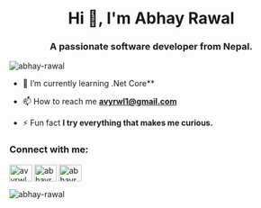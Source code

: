 <h1 align="center">Hi 👋, I'm Abhay Rawal</h1>
<h3 align="center">A passionate software developer from Nepal.</h3>

<p align="left"> <img src="https://komarev.com/ghpvc/?username=abhay-rawal&label=Profile%20views&color=0e75b6&style=flat" alt="abhay-rawal" /> </p>

- 🌱 I’m currently learning .Net Core**

- 📫 How to reach me **avyrwl1@gmail.com**

- ⚡ Fun fact **I try everything that makes me curious.**

<h3 align="left">Connect with me:</h3>
<p align="left">
<a href="https://twitter.com/avyrwl" target="blank"><img align="center" src="https://cdn.jsdelivr.net/npm/simple-icons@3.0.1/icons/twitter.svg" alt="avyrwl" height="30" width="40" /></a>
<a href="https://linkedin.com/in/abhayrwl" target="blank"><img align="center" src="https://cdn.jsdelivr.net/npm/simple-icons@3.0.1/icons/linkedin.svg" alt="abhayrwl" height="30" width="40" /></a>
<a href="https://www.hackerrank.com/abhayrwl" target="blank"><img align="center" src="https://cdn.jsdelivr.net/npm/simple-icons@3.0.1/icons/hackerrank.svg" alt="abhayrwl" height="30" width="40" /></a>
</p>

<p><img align="center" src="https://github-readme-stats.vercel.app/api/top-langs?username=abhay-rawal&show_icons=true&locale=en&layout=compact" alt="abhay-rawal" /></p>

